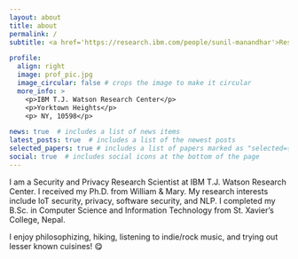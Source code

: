 ```yaml
---
layout: about
title: about
permalink: /
subtitle: <a href='https://research.ibm.com/people/sunil-manandhar'>Research Scientist, IBM Research</a>

profile:
  align: right
  image: prof_pic.jpg
  image_circular: false # crops the image to make it circular
  more_info: >
    <p>IBM T.J. Watson Research Center</p>
    <p>Yorktown Heights</p>
    <p> NY, 10598</p>

news: true  # includes a list of news items
latest_posts: true  # includes a list of the newest posts
selected_papers: true # includes a list of papers marked as "selected={true}"
social: true  # includes social icons at the bottom of the page
---
```

I am a Security and Privacy Research Scientist at IBM T.J. Watson Research Center. I received my Ph.D. from William & Mary. My research interests include IoT security, privacy, software security, and NLP. I completed my B.Sc. in Computer Science and Information Technology from St. Xavier’s College, Nepal.

I enjoy philosophizing, hiking, listening to indie/rock music, and trying out lesser known cuisines! 😋
<!-- Write your biography here. Tell the world about yourself. Link to your favorite [subreddit](http://reddit.com). You can put a picture in, too. The code is already in, just name your picture `prof_pic.jpg` and put it in the `img/` folder. -->

<!-- Put your address / P.O. box / other info right below your picture. You can also disable any of these elements by editing `profile` property of the YAML header of your `_pages/about.md`. Edit `_bibliography/papers.bib` and Jekyll will render your [publications page](/al-folio/publications/) automatically. -->

<!-- Link to your social media connections, too. This theme is set up to use [Font Awesome icons](https://fontawesome.com/) and [Academicons](https://jpswalsh.github.io/academicons/), like the ones below. Add your Facebook, Twitter, LinkedIn, Google Scholar, or just disable all of them. -->